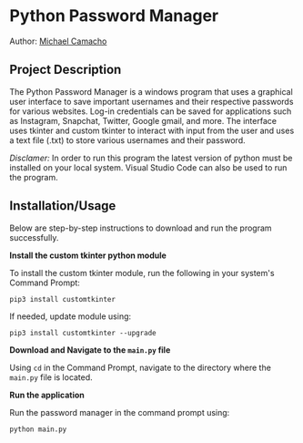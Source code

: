 # Python Password Manager

Author: [Michael Camacho](https://github.com/Mcamacho457)

## Project Description
The Python Password Manager is a windows program that uses a graphical user interface to save important usernames and their respective passwords for various websites. Log-in credentials can be saved for applications such as Instagram, Snapchat, Twitter, Google gmail, and more. The interface uses tkinter and custom tkinter to interact with input from the user and uses a text file (.txt) to store various usernames and their password.

*Disclamer:* In order to run this program the latest version of python must be installed on your local system. Visual Studio Code can also be used to run the program.

## Installation/Usage
Below are step-by-step instructions to download and run the program successfully.

**Install the custom tkinter python module**

To install the custom tkinter module, run the following in your system's Command Prompt:
```
pip3 install customtkinter
```
If needed, update module using:
```
pip3 install customtkinter --upgrade
```

**Download and Navigate to the `main.py` file**

Using `cd` in the Command Prompt, navigate to the directory where the `main.py` file is located.

**Run the application**

Run the password manager in the command prompt using:
```
python main.py
```